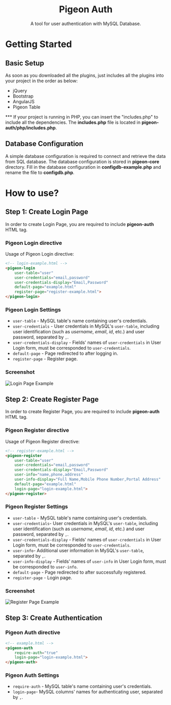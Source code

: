 
<p align="center">
  <h1 align="center">Pigeon Auth</h1>
  
  <p align="center">
    A tool for user authentication with MySQL Database.
  </p>
</p>

# Getting Started
## Basic Setup
As soon as you downloaded all the plugins, just includes all the plugins into your project in the order as below:
- jQuery
- Bootstrap
- AngularJS
- Pigeon Table

*** If your project is running in PHP, you can insert the "includes.php" to include all the dependencies. The **includes.php** file is located in **pigeon-auth/php/includes.php**.

## Database Configuration
A simple database configuration is required to connect and retrieve the data from SQL database. The database configuration is stored in **pigeon-core** directory. Fill in the database configuration in **configdb-example.php** and rename the file to **configdb.php**.

# How to use?
## Step 1: Create Login Page
In order to create Login Page, you are required to include **pigeon-auth** HTML tag.
### Pigeon Login directive
Usage of Pigeon Login directive:
```html
<!-- login-example.html -->
<pigeon-login
    user-table="user"
    user-credentials="email,password"
    user-credentials-display="Email,Password"
    default-page="example.html"
    register-page="register-example.html">
</pigeon-login>
```
### Pigeon Login Settings
- `user-table` - MySQL table's name containing user's credentials. 
- `user-credentials` - User credentials in MySQL's `user-table`, including user identification (such as *username*, *email*, *id*, etc.) and user password, separated by `,`. 
- `user-credentials-display` - Fields' names of `user-credentials` in User Login form, must be corresponded to `user-credentials`.
- `default-page` - Page redirected to after logging in.
- `register-page` - Register page.

### Screenshot

![Login Page Example](https://i.imgur.com/lB3D78Q.png)

## Step 2: Create Register Page
In order to create Register Page, you are required to include **pigeon-auth** HTML tag.
### Pigeon Register directive
Usage of Pigeon Register directive:
```html
<!-- register-example.html -->
<pigeon-register 
    user-table="user"
    user-credentials="email,password"
    user-credentials-display="Email,Password"
    user-info="name,phone,address"
    user-info-display="Full Name,Mobile Phone Number,Portal Address"
    default-page="example.html"
    login-page="login-example.html">
</pigeon-register>
```
### Pigeon Register Settings
- `user-table` - MySQL table's name containing user's credentials.
- `user-credentials`- User credentials in MySQL's `user-table`, including user identification (such as *username*, *email*, *id*, etc.) and user password, separated by `,`. 
- `user-credentials-display` - Fields' names of `user-credentials` in User Login form, must be corresponded to `user-credentials`.
- `user-info`- Additional user information in MySQL's `user-table`, separated by `,`.
- `user-info-display` - Fields' names of `user-info` in User Login form, must be corresponded to `user-info`.
- `default-page` - Page redirected to after successfully registered.
- `register-page` - Login page.

### Screenshot

![Register Page Example](https://i.imgur.com/piVO19A.png)

## Step 3: Create Authentication
### Pigeon Auth directive
```html
<!-- example.html -->
<pigeon-auth
    require-auth="true"
    login-page="login-example.html">
</pigeon-auth>
```
### Pigeon Auth Settings
- `require-auth` - MySQL table's name containing user's credentials.
- `login-page`- MySQL columns' names for authenticating user, separated by `,`.
